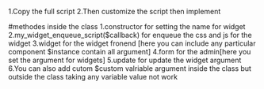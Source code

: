 1.Copy the full script
2.Then customize the script then implement

#methodes
inside the class
1.constructor for setting the name for widget
2.my_widget_enqueue_script($callback) for enqueue the css and js for the widget
3.widget for the widget fronend [here you can include any particular component $instance contain all argument]
4.form for the admin[here you set the argument for widgets]
5.update for update the widget argument
6.You can also add cutom $custom valriable argument inside the class but outside the class taking any variable value not work
 